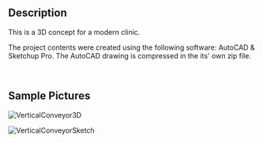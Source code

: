 ## Description

This is a 3D concept for a modern clinic. 


The project contents were created using the following software: AutoCAD & Sketchup Pro. The AutoCAD drawing is compressed in the its' own zip file.

</br>

## Sample Pictures
![VerticalConveyor3D](https://github.com/GoodbyeKittyy/3D-Vertical-Conveyor-Design/assets/161730857/9ec5a06b-d532-45ed-8371-fe9f66c8d76e)

![VerticalConveyorSketch](https://github.com/GoodbyeKittyy/3D-Vertical-Conveyor-Design/assets/161730857/1aa9fb96-3bc5-4fa0-93c8-19a87f77449f)
